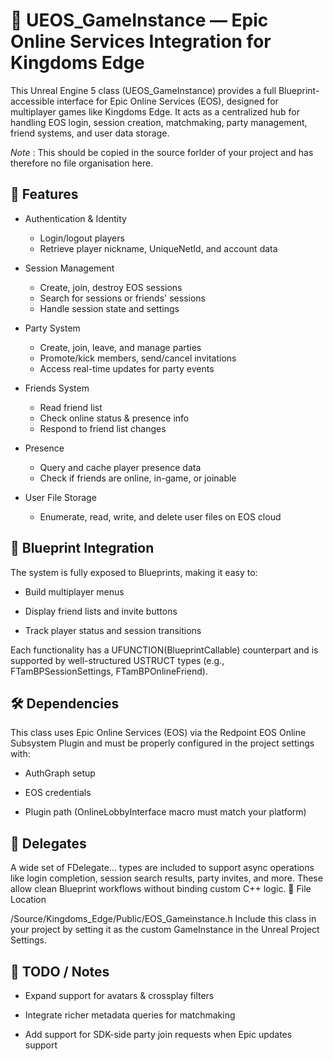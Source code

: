 # 🔗 UEOS_GameInstance — Epic Online Services Integration for Kingdoms Edge

This Unreal Engine 5 class (UEOS_GameInstance) provides a full Blueprint-accessible interface for Epic Online Services (EOS), designed for multiplayer games like Kingdoms Edge. It acts as a centralized hub for handling EOS login, session creation, matchmaking, party management, friend systems, and user data storage.

*Note* : This should be copied in the source forlder of your project and has therefore no file organisation here.
## 🎯 Features

- Authentication & Identity

   - Login/logout players
   -  Retrieve player nickname, UniqueNetId, and account data

- Session Management

   - Create, join, destroy EOS sessions
   - Search for sessions or friends' sessions
   - Handle session state and settings

- Party System

   - Create, join, leave, and manage parties
   - Promote/kick members, send/cancel invitations
   - Access real-time updates for party events

- Friends System

    -   Read friend list
    -  Check online status & presence info
    - Respond to friend list changes

- Presence
   - Query and cache player presence data
   - Check if friends are online, in-game, or joinable

 - User File Storage

   -  Enumerate, read, write, and delete user files on EOS cloud

## 🧩 Blueprint Integration

The system is fully exposed to Blueprints, making it easy to:

-    Build multiplayer menus

 -   Display friend lists and invite buttons

  -  Track player status and session transitions

Each functionality has a UFUNCTION(BlueprintCallable) counterpart and is supported by well-structured USTRUCT types (e.g., FTamBPSessionSettings, FTamBPOnlineFriend).
## 🛠️ Dependencies

This class uses Epic Online Services (EOS) via the Redpoint EOS Online Subsystem Plugin and must be properly configured in the project settings with:

-    AuthGraph setup

 -   EOS credentials

  -  Plugin path (OnlineLobbyInterface macro must match your platform)

## 🔄 Delegates

A wide set of FDelegate... types are included to support async operations like login completion, session search results, party invites, and more. These allow clean Blueprint workflows without binding custom C++ logic.
📁 File Location

/Source/Kingdoms_Edge/Public/EOS_Gameinstance.h
Include this class in your project by setting it as the custom GameInstance in the Unreal Project Settings.
## 🚧 TODO / Notes

  -  Expand support for avatars & crossplay filters

   - Integrate richer metadata queries for matchmaking

   - Add support for SDK-side party join requests when Epic updates support
